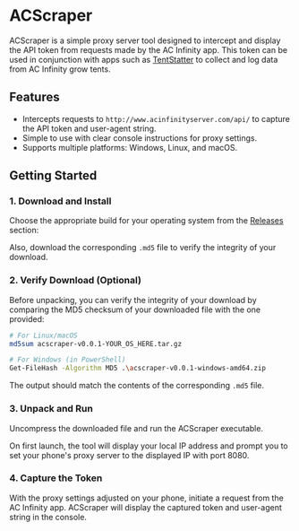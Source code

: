 # ACScraper

ACScraper is a simple proxy server tool designed to intercept and display the API token from requests made by the AC Infinity app. This token can be used in conjunction with apps such as [TentStatter](https://github.com/dwot/TentStatter) to collect and log data from AC Infinity grow tents.

## Features

- Intercepts requests to `http://www.acinfinityserver.com/api/` to capture the API token and user-agent string.
- Simple to use with clear console instructions for proxy settings.
- Supports multiple platforms: Windows, Linux, and macOS.

## Getting Started

### 1. **Download and Install**

Choose the appropriate build for your operating system from the [Releases](https://github.com/dwot/ACScraper/releases) section:

Also, download the corresponding `.md5` file to verify the integrity of your download.

### 2. **Verify Download (Optional)**

Before unpacking, you can verify the integrity of your download by comparing the MD5 checksum of your downloaded file with the one provided:

```bash
# For Linux/macOS
md5sum acscraper-v0.0.1-YOUR_OS_HERE.tar.gz

# For Windows (in PowerShell)
Get-FileHash -Algorithm MD5 .\acscraper-v0.0.1-windows-amd64.zip
```

The output should match the contents of the corresponding `.md5` file.

### 3. **Unpack and Run**

Uncompress the downloaded file and run the ACScraper executable.

On first launch, the tool will display your local IP address and prompt you to set your phone's proxy server to the displayed IP with port 8080.

### 4. **Capture the Token**

With the proxy settings adjusted on your phone, initiate a request from the AC Infinity app. ACScraper will display the captured token and user-agent string in the console.

